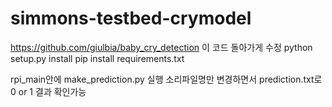# simmons-testbed-crymodel

https://github.com/giulbia/baby_cry_detection
이 코드 돌아가게 수정
python setup.py install
pip install requirements.txt

rpi_main안에 make_prediction.py 실행
소리파일명만 변경하면서 prediction.txt로 0 or 1 결과 확인가능
